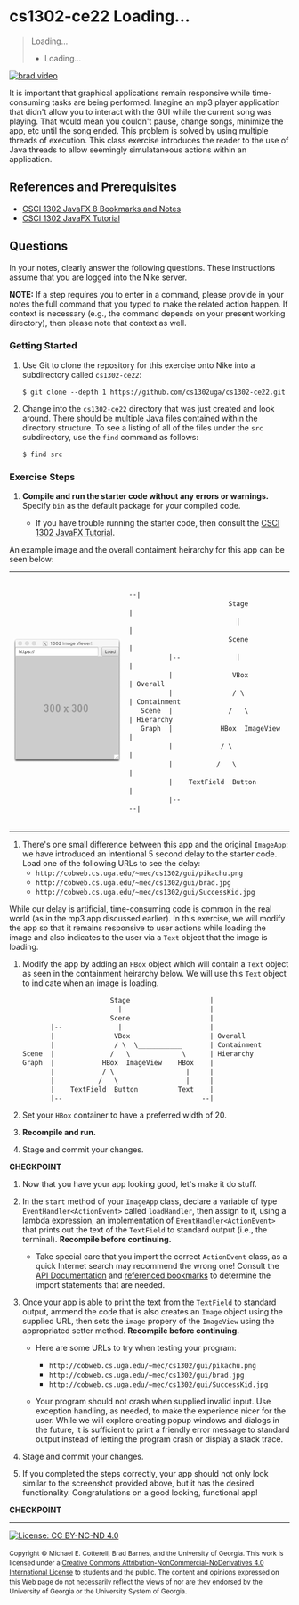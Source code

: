 # cs1302-ce22 Loading...

> Loading...
>
>
> - Loading...

<a href="https://i.imgur.com/hjbuSHR.gifv">
<img alt="brad video" src="https://i.imgur.com/hjbuSHR.gif?play" width="300">
</a>

It is important that graphical applications remain responsive while time-consuming tasks
are being performed. Imagine an mp3 player application that didn't allow you to interact
with the GUI while the current song was playing. That would mean you couldn't pause,
change songs, minimize the app, etc until the song ended. This problem is solved by using
multiple threads of execution. This class exercise introduces the reader to the use of
Java threads to allow seemingly simulataneous actions within an application.

## References and Prerequisites

* [CSCI 1302 JavaFX 8 Bookmarks and Notes](http://cobweb.cs.uga.edu/~mec/cs1302/gui/)
* [CSCI 1302 JavaFX Tutorial](https://github.com/cs1302uga/cs1302-tutorials/blob/master/javafx/javafx.md)

## Questions

In your notes, clearly answer the following questions. These instructions assume that you are 
logged into the Nike server. 

**NOTE:** If a step requires you to enter in a command, please provide in your notes the full 
command that you typed to make the related action happen. If context is necessary (e.g., the 
command depends on your present working directory), then please note that context as well.

### Getting Started

1. Use Git to clone the repository for this exercise onto Nike into a subdirectory called `cs1302-ce22`:

   ```
   $ git clone --depth 1 https://github.com/cs1302uga/cs1302-ce22.git
   ```

1. Change into the `cs1302-ce22` directory that was just created and look around. There should be
   multiple Java files contained within the directory structure. To see a listing of all of the 
   files under the `src` subdirectory, use the `find` command as follows:
   
   ```
   $ find src
   ```
### Exercise Steps

1. **Compile and run the starter code without any errors or warnings.**
   Specify `bin` as the default package for your compiled code.
   
   * If you have trouble running the starter code, then consult the 
     [CSCI 1302 JavaFX Tutorial](https://github.com/cs1302uga/cs1302-tutorials/blob/master/javafx/javafx.md).
     
An example image and the overall contaiment heirarchy for this app can be seen below:

<table>
   <tr>
      <td><img src="https://github.com/cs1302uga/cs1302-ce19/blob/master/ScreenShot.png?raw=true" width=300>
</td>
      <td><pre><code>                                        --|
                         Stage            |
                           |              |
                         Scene            |
          |--              |              |
          |               VBox            | Overall
          |               / \             | Containment
   Scene  |              /   \            | Hierarchy
   Graph  |            HBox  ImageView    |
          |            / \                |
          |           /   \               |
          |    TextField  Button          |
          |--                           --|
   </code></pre></td>
   </tr>
   </table>

1. There's one small difference between this app and the original `ImageApp`: we have 
   introduced an intentional 5 second delay to the starter code. Load one of the following
   URLs to see the delay:
     * `http://cobweb.cs.uga.edu/~mec/cs1302/gui/pikachu.png`
     * `http://cobweb.cs.uga.edu/~mec/cs1302/gui/brad.jpg`
     * `http://cobweb.cs.uga.edu/~mec/cs1302/gui/SuccessKid.jpg`
 
While our delay is artificial, time-consuming code is common in the real world (as in the mp3 app 
discussed earlier). In this exercise, we will modify the app so that it remains responsive to user
actions while loading the image and also indicates to the user via a `Text` object that the image is
loading.

1. Modify the app by adding an `HBox` object which will contain a `Text` object as seen in the
   containment heirarchy below. We will use this `Text` object to indicate when an image is loading.
   
   ```                                            --|
                         Stage                    |
                           |                      |
                         Scene                    |
          |--              |                      |
          |               VBox                    | Overall
          |               / \  \___________       | Containment
   Scene  |              /   \             \      | Hierarchy
   Graph  |            HBox  ImageView    HBox    |
          |            / \                  |     |
          |           /   \                 |     |
          |    TextField  Button          Text    |
          |--                                   --|        
   ```          

1. Set your `HBox` container to have a preferred width of 20.
   
1. **Recompile and run.**

1. Stage and commit your changes.

**CHECKPOINT**

1. Now that you have your app looking good, let's make it do stuff. 

1. In the `start` method of your `ImageApp` class, declare a variable
   of type `EventHandler<ActionEvent>` called `loadHandler`, then assign
   to it, using a lambda expression, an implementation of
   `EventHandler<ActionEvent>` that prints out the text of the
   `TextField` to standard output (i.e., the terminal).
   **Recompile before continuing.**
   
   * Take special care that you import the correct `ActionEvent` class,
     as a quick Internet search may recommend the wrong one!
     Consult the 
     [API Documentation](https://docs.oracle.com/javase/8/javafx/api/toc.htm) and 
     [referenced bookmarks](http://cobweb.cs.uga.edu/~mec/cs1302/gui/)
     to determine the import statements that are needed.
     
1. Once your app is able to print the text from the `TextField` to 
   standard output, ammend the code that is also creates an `Image`
   object using the supplied URL, then sets the `image` propery of
   the `ImageView` using the appropriated setter method.
   **Recompile before continuing.**
   
   * Here are some URLs to try when testing your program:
   
     * `http://cobweb.cs.uga.edu/~mec/cs1302/gui/pikachu.png`
     * `http://cobweb.cs.uga.edu/~mec/cs1302/gui/brad.jpg`
     * `http://cobweb.cs.uga.edu/~mec/cs1302/gui/SuccessKid.jpg`
   
   * Your program should not crash when supplied invalid input. Use
     exception handling, as needed, to make the experience nicer
     for the user. While we will explore creating popup windows
     and dialogs in the future, it is sufficient to print a friendly
     error message to standard output instead of letting the
     program crash or display a stack trace.
     
1. Stage and commit your changes.

1. If you completed the steps correctly, your app should not only look 
   similar to the screenshot provided above, but it has the desired
   functionality. Congratulations on a good looking, functional app!
        
**CHECKPOINT**
   
<hr/>

[![License: CC BY-NC-ND 4.0](https://img.shields.io/badge/License-CC%20BY--NC--ND%204.0-lightgrey.svg)](http://creativecommons.org/licenses/by-nc-nd/4.0/)

<small>
Copyright &copy; Michael E. Cotterell, Brad Barnes, and the University of Georgia.
This work is licensed under a <a rel="license" href="http://creativecommons.org/licenses/by-nc-nd/4.0/">Creative Commons Attribution-NonCommercial-NoDerivatives 4.0 International License</a> to students and the public.
The content and opinions expressed on this Web page do not necessarily reflect the views of nor are they endorsed by the University of Georgia or the University System of Georgia.
</small>
